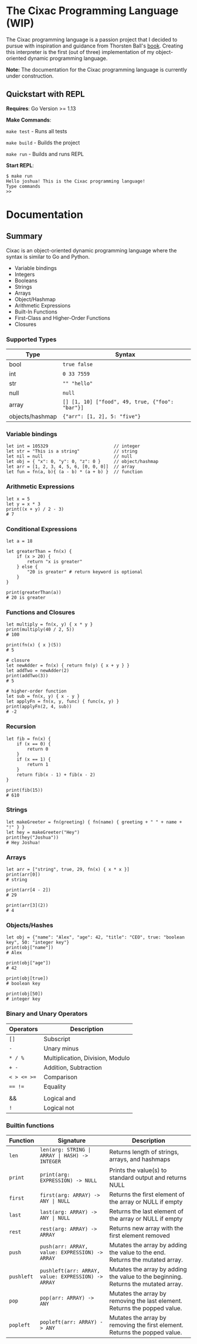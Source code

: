 # The Cixac Programming Language (WIP)

The Cixac programming language is a passion project that I decided to pursue with inspiration and guidance from Thorsten Ball's [book](https://interpreterbook.com/). Creating this interpreter is the first (out of three) implementation of my object-oriented dynamic programming language.

**Note:** The documentation for the Cixac programming language is currently under construction.

## Quickstart with REPL

**Requires**: Go Version >= 1.13

**Make Commands**:

```make test``` - Runs all tests

```make build``` - Builds the project

```make run``` - Builds and runs REPL

**Start REPL**:

```
$ make run
Hello joshua! This is the Cixac programming language!
Type commands
>> 
```

# Documentation

## Summary

Cixac is an object-oriented dynamic programming language where the syntax is similar to Go and Python. 

- Variable bindings
- Integers
- Booleans
- Strings
- Arrays
- Object/Hashmap
- Arithmetic Expressions
- Built-In Functions
- First-Class and Higher-Order Functions 
- Closures

### Supported Types

| Type | Syntax |
| ----- | ----- |
| bool | ``true false`` |
| int | ``0 33 7559`` |
| str | ``"" "hello"`` |
| null | ``null`` |
| array | ``[] [1, 10] ["food", 49, true, {"foo": "bar"}]`` |
| objects/hashmap | ``{"arr": [1, 2], 5: "five"} `` |

### Variable bindings

```
let int = 105329                         // integer
let str = "This is a string"             // string
let nil = null                           // null
let obj = { "x": 0, "y": 0, "z": 0 }     // object/hashmap
let arr = [1, 2, 3, 4, 5, 6, [0, 0, 0]]  // array 
let fun = fn(a, b){ (a - b) * (a + b) }  // function
```

### Arithmetic Expressions

```
let x = 5
let y = x * 3
print((x + y) / 2 - 3)
# 7
```

### Conditional Expressions

```
let a = 18

let greaterThan = fn(x) {
	if (x > 20) {
		return "x is greater"
	} else {
		"20 is greater" # return keyword is optional
	}
}

print(greaterThan(a))
# 20 is greater
```

### Functions and Closures

```
let multiply = fn(x, y) { x * y }
print(multiply(40 / 2, 5))
# 100 

print(fn(x) { x }(5))
# 5

# closure
let newAdder = fn(x) { return fn(y) { x + y } }
let addTwo = newAdder(2)
print(addTwo(3))
# 5

# higher-order function
let sub = fn(x, y) { x - y }
let applyFn = fn(x, y, func) { func(x, y) }
print(applyFn(2, 4, sub))
# -2
```

### Recursion

```
let fib = fn(x) {
	if (x == 0) {
		return 0
	} 
	if (x == 1) {
		return 1
	}
	return fib(x - 1) + fib(x - 2)
}

print(fib(15))
# 610
```

### Strings

```
let makeGreeter = fn(greeting) { fn(name) { greeting + " " + name + "!" } }
let hey = makeGreeter("Hey")
print(hey("Joshua"))
# Hey Joshua!
```

### Arrays

```
let arr = ["string", true, 29, fn(x) { x * x }]
print(arr[0])
# string

print(arr[4 - 2])
# 29

print(arr[3](2))
# 4
```

### Objects/Hashes

```
let obj = {"name": "Alex", "age": 42, "title": "CEO", true: "boolean key", 50: "integer key"}
print(obj["name"])
# Alex

print(obj["age"])
# 42

print(obj[true])
# boolean key

print(obj[50])
# integer key
```

### Binary and Unary Operators

| Operators | Description |
| --------- | ----------- |
| ```[]``` | Subscript |
| ```-``` | Unary minus |
| ```* / %``` | Multiplication, Division, Modulo |
| ```+ -``` | Addition, Subtraction |
| ```< > <= >=``` | Comparison |
| ```== !=``` | Equality |
| || | Logical or |
| && | Logical and |
| ```!``` | Logical not |

### Builtin functions

| Function | Signature | Description | 
|----------|-----------|-------------| 
| `len` | `len(arg: STRING \| ARRAY \| HASH) -> INTEGER` | Returns length of strings, arrays, and hashmaps | 
| `print` | `print(arg: EXPRESSION) -> NULL` | Prints the value(s) to standard output and returns NULL | 
| `first` | `first(arg: ARRAY) -> ANY \| NULL` | Returns the first element of the array or NULL if empty | 
| `last` | `last(arg: ARRAY) -> ANY \| NULL` | Returns the last element of the array or NULL if empty | 
| `rest` | `rest(arg: ARRAY) -> ARRAY` | Returns new array with the first element removed | 
| `push` | `push(arr: ARRAY, value: EXPRESSION) -> ARRAY` | Mutates the array by adding the value to the end. Returns the mutated array. |
| `pushleft` | `pushleft(arr: ARRAY, value: EXPRESSION) -> ARRAY` | Mutates the array by adding the value to the beginning. Returns the mutated array. |
| `pop` | `pop(arr: ARRAY) -> ANY` | Mutates the array by removing the last element. Returns the popped value. | 
| `popleft` | `popleft(arr: ARRAY) -> ANY` | Mutates the array by removing the first element. Returns the popped value. | 
